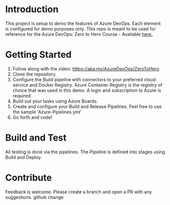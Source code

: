 # Introduction 
This project is setup to demo the features of Azure DevOps. Each element is configured for demo purposes only. This repo is meant to be used for reference for the Azure DevOps: Zero to Hero Course - Available [here.](https://aka.ms/AzureDevOps/ZeroToHero)

# Getting Started
1. Follow along with the video: https://aka.ms/AzureDevOps/ZeroToHero  
2. Clone the repository
3. Configure the Build pipeline with connectors to your preferred cloud service and Docker Registry. Azure Container Registry is the registry of choice that was used in this demo. A login and subscription to Azure is required.
4. Build out your tasks using Azure Boards.
5. Create and configure your Build and Release Pipelines. Feel free to use the sample 'Azure-Pipelines.yml'
6. Go forth and code!

# Build and Test
All testing is done via the pipelines. The Pipeline is defined into stages using Build and Deploy. 

# Contribute
Feedback is welcome. Please create a branch and open a PR with any suggestions.
github change 
